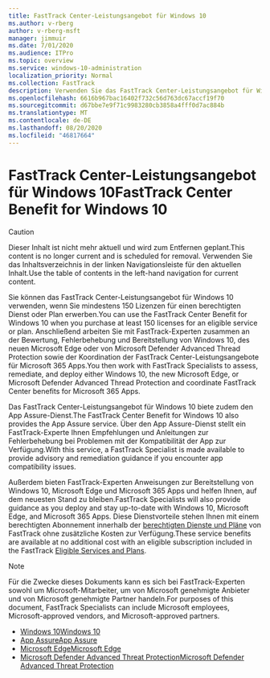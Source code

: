 ```yaml
---
title: FastTrack Center-Leistungsangebot für Windows 10
ms.author: v-rberg
author: v-rberg-msft
manager: jimmuir
ms.date: 7/01/2020
ms.audience: ITPro
ms.topic: overview
ms.service: windows-10-administration
localization_priority: Normal
ms.collection: FastTrack
description: Verwenden Sie das FastTrack Center-Leistungsangebot für Windows 10, wenn Sie *mindestens* 150 Lizenzen für einen berechtigten Dienst oder Plan erwerben.
ms.openlocfilehash: 6616b967bac16402f732c56d763dc67accf19f70
ms.sourcegitcommit: d67bbe7e9f71c9983280cb3858a4fff0d7ac884b
ms.translationtype: MT
ms.contentlocale: de-DE
ms.lasthandoff: 08/20/2020
ms.locfileid: "46817664"
---
```

# <a name="fasttrack-center-benefit-for-windows-10"></a><span data-ttu-id="4f330-103">FastTrack Center-Leistungsangebot für Windows 10</span><span class="sxs-lookup"><span data-stu-id="4f330-103">FastTrack Center Benefit for Windows 10</span></span>

> [!CAUTION]
> <span data-ttu-id="4f330-104">Dieser Inhalt ist nicht mehr aktuell und wird zum Entfernen geplant.</span><span class="sxs-lookup"><span data-stu-id="4f330-104">This content is no longer current and is scheduled for removal.</span></span> <span data-ttu-id="4f330-105">Verwenden Sie das Inhaltsverzeichnis in der linken Navigationsleiste für den aktuellen Inhalt.</span><span class="sxs-lookup"><span data-stu-id="4f330-105">Use the table of contents in the left-hand navigation for current content.</span></span>

<span data-ttu-id="4f330-106">Sie können das FastTrack Center-Leistungsangebot für Windows 10 verwenden, wenn Sie mindestens 150 Lizenzen für einen berechtigten Dienst oder Plan erwerben.</span><span class="sxs-lookup"><span data-stu-id="4f330-106">You can use the FastTrack Center Benefit for Windows 10 when you purchase at least 150 licenses for an eligible service or plan.</span></span> <span data-ttu-id="4f330-107">Anschließend arbeiten Sie mit FastTrack-Experten zusammen an der Bewertung, Fehlerbehebung und Bereitstellung von Windows 10, des neuen Microsoft Edge oder von Microsoft Defender Advanced Thread Protection sowie der Koordination der FastTrack Center-Leistungsangebote für Microsoft 365 Apps.</span><span class="sxs-lookup"><span data-stu-id="4f330-107">You then work with FastTrack Specialists to assess, remediate, and deploy either Windows 10, the new Microsoft Edge, or Microsoft Defender Advanced Thread Protection and coordinate FastTrack Center benefits for Microsoft 365 Apps.</span></span> 

<span data-ttu-id="4f330-108">Das FastTrack Center-Leistungsangebot für Windows 10 biete zudem den App Assure-Dienst.</span><span class="sxs-lookup"><span data-stu-id="4f330-108">The FastTrack Center Benefit for Windows 10 also provides the App Assure service.</span></span> <span data-ttu-id="4f330-109">Über den App Assure-Dienst stellt ein FastTrack-Experte Ihnen Empfehlungen und Anleitungen zur Fehlerbehebung bei Problemen mit der Kompatibilität der App zur Verfügung.</span><span class="sxs-lookup"><span data-stu-id="4f330-109">With this service, a FastTrack Specialist is made available to provide advisory and remediation guidance if you encounter app compatibility issues.</span></span> 

<span data-ttu-id="4f330-110">Außerdem bieten FastTrack-Experten Anweisungen zur Bereitstellung von Windows 10, Microsoft Edge und Microsoft 365 Apps und helfen Ihnen, auf dem neuesten Stand zu bleiben.</span><span class="sxs-lookup"><span data-stu-id="4f330-110">FastTrack Specialists will also provide guidance as you deploy and stay up-to-date with Windows 10, Microsoft Edge, and Microsoft 365 Apps.</span></span> <span data-ttu-id="4f330-111">Diese Dienstvorteile stehen Ihnen mit einem berechtigten Abonnement innerhalb der [berechtigten Dienste und Pläne](M365-eligible-services-and-plans.md) von FastTrack ohne zusätzliche Kosten zur Verfügung.</span><span class="sxs-lookup"><span data-stu-id="4f330-111">These service benefits are available at no additional cost with an eligible subscription included in the FastTrack [Eligible Services and Plans](M365-eligible-services-and-plans.md).</span></span>
  
> [!NOTE]
> <span data-ttu-id="4f330-112">Für die Zwecke dieses Dokuments kann es sich bei FastTrack-Experten sowohl um Microsoft-Mitarbeiter, um von Microsoft genehmigte Anbieter und von Microsoft genehmigte Partner handeln.</span><span class="sxs-lookup"><span data-stu-id="4f330-112">For purposes of this document, FastTrack Specialists can include Microsoft employees, Microsoft-approved vendors, and Microsoft-approved partners.</span></span> 
    
- [<span data-ttu-id="4f330-113">Windows 10</span><span class="sxs-lookup"><span data-stu-id="4f330-113">Windows 10</span></span>](Win-10-windows-10.md)
- [<span data-ttu-id="4f330-114">App Assure</span><span class="sxs-lookup"><span data-stu-id="4f330-114">App Assure</span></span>](Win-10-app-assure.md)
- [<span data-ttu-id="4f330-115">Microsoft Edge</span><span class="sxs-lookup"><span data-stu-id="4f330-115">Microsoft Edge</span></span>](Win-10-microsoft-edge.md)
- [<span data-ttu-id="4f330-116">Microsoft Defender Advanced Threat Protection</span><span class="sxs-lookup"><span data-stu-id="4f330-116">Microsoft Defender Advanced Threat Protection</span></span>](Win-10-microsoft-defender-atp.md)

